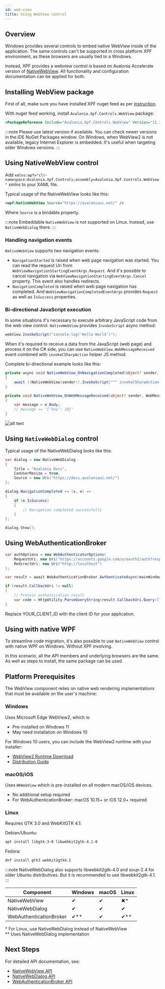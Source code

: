 ```yaml
---
id: web-view
title: Using WebView control
---
```


## Overview

Windows provides several controls to embed native WebView inside of the application.
The same controls can't be supported in cross platform XPF environment, as these browsers are usually tied to a Windows.

Instead, XPF provides a webview control is based on Avalonia Accelerate version of [NativeWebView](https://docs.avaloniaui.net/accelerate/components/webview/nativewebview).
All functionality and configuration documentation can be applied for both.

## Installing WebView package

First of all, make sure you have installed XPF nuget feed as per [instruction](../build-feeds.md).

With nuget feed working, install `Avalonia.Xpf.Controls.WebView` package:
```xml
<PackageReference Include="Avalonia.Xpf.Controls.WebView" Version="11.3.9" />
```

:::note
Please use latest version if available. You can check newer versions in the IDE NuGet Packages window.
On Windows, when WebView2 is not available, legacy Internet Explorer is embedded. It's useful when targeting older Windows versions.
:::

## Using NativeWebView control

Add `xmlns:wpf="clr-namespace:Avalonia.Xpf.Controls;assembly=Avalonia.Xpf.Controls.WebView"` xmlns to your XAML file.

Typical usage of the NativeWebView looks like this:
```xml
<wpf:NativeWebView Source="https://avaloniaui.net/" />
```

Where `Source` is a bindable property.

:::note
Embeddable `NativeWebView` is not supported on Linux.
Instead, use `NativeWebDialog` there.
:::


### Handling navigation events

`NativeWebView` supports two navigation events:
- `NavigationStarted` is raised when web page navigation was started. You can read the request Uri from `WebViewNavigationStartingEventArgs.Request`. And it's possible to cancel navigation via `WebViewNavigationStartingEventArgs.Cancel` property. This event also handles redirects.
- `NavigationCompleted` is raised when web page navigation has completed. And `WebViewNavigationCompletedEventArgs` provides `Request` as well as `IsSuccess` properties.

### Bi-directional JavaScript execution

In some situations it's necessary to execute arbitrary JavaScript code from the web view control.
`NativeWebView` provides `InvokeScript` async method:
```csharp
webView.InvokeScript("console.log('Hello World')");
```

When it's required to receive a data from the JavaScript (web page) and process it on the C# side, you can use `NativeWebView.WebMessageReceived` event combined with `invokeCSharpAction` helper JS method.

Complete bi-directional example looks like this:
```csharp
private async void NativeWebView_OnNavigationCompleted(object? sender, WebViewNavigationCompletedEventArgs e)
{
    await ((NativeWebView)sender!).InvokeScript(""" invokeCSharpAction("{'key': 10}") """);
}

private void NativeWebView_OnWebMessageReceived(object? sender, WebMessageReceivedEventArgs e)
{
    var message = e.Body;
    // message == "{'key': 10}"
}
```

![alt text](../../static/img/webview.png)

## Using `NativeWebDialog` control

Typical usage of the NativeWebDialog looks like this:
```c#
var dialog = new NativeWebDialog
{
    Title = "Avalonia Docs",
    CanUserResize = true,
    Source = new Uri("https://docs.avaloniaui.net/")
};

dialog.NavigationCompleted += (s, e) => 
{
    if (e.IsSuccess)
    {
        // Navigation completed successfully
    }
};

dialog.Show();
```

## Using WebAuthenticationBroker

```csharp
var authOptions = new WebAuthenticatorOptions(
    RequestUri: new Uri("https://accounts.google.com/o/oauth2/auth?response_type=code&client_id=YOUR_CLIENT_ID&redirect_uri=http://localhost&scope=openid"),
    RedirectUri: new Uri("http://localhost")
);

var result = await WebAuthenticationBroker.AuthenticateAsync(mainWindow, authOptions);

if (result.CallbackUri != null)
{
    // Process authentication result
    var code = HttpUtility.ParseQueryString(result.CallbackUri.Query)["code"];
}
```

Replace YOUR_CLIENT_ID with the client ID for your application.

## Using with native WPF

To streamline code migration, it's also possible to use `NativeWebView` control with native WPF on Windows. Without XPF involving.

In this scenario, all the API members and underlying browsers are the same. As well as steps to install, the same package can be used.

## Platform Prerequisites

The WebView component relies on native web rendering implementations that must be available on the user's machine:

### Windows

Uses Microsoft Edge WebView2, which is:

- Pre-installed on Windows 11
- May need installation on Windows 10

For Windows 10 users, you can include the WebView2 runtime with your installer:

- [WebView2 Runtime Download](https://developer.microsoft.com/en-us/microsoft-edge/webview2?form=MA13LH#download)
- [Distribution Guide](https://learn.microsoft.com/en-us/microsoft-edge/webview2/concepts/distribution?tabs=dotnetcsharp)

### macOS/iOS

Uses `WKWebView` which is pre-installed on all modern macOS/iOS devices.

- No additional setup required
- For WebAuthenticationBroker: macOS 10.15+ or iOS 12.0+ required

### Linux

Requires GTK 3.0 and WebKitGTK 4.1:

Debian/Ubuntu:

```bash
apt install libgtk-3-0 libwebkit2gtk-4.1-0
```

Fedora:

```bash
dnf install gtk3 webkit2gtk4.1
```

:::note
NativeWebDialog also supports libwebkit2gtk-4.0 and soup-2.4 for older Ubuntu distributives. But it is recommended to use libwebkit2gtk-4.1.
:::

| Component | Windows | macOS | Linux |
|-----------|---------|-------|-------|
| NativeWebView | ✔ | ✔ | ✖* |
| NativeWebDialog | ✔ | ✔ | ✔ |
| WebAuthenticationBroker | ✔** | ✔ | ✔** |

\* For Linux, use NativeWebDialog instead of NativeWebView  
\** Uses NativeWebDialog implementation

## Next Steps

For detailed API documentation, see:

- [NativeWebView API](/accelerate/components/webview/nativewebview.md)
- [NativeWebDialog API](/accelerate/components/webview/nativewebdialog.md)
- [WebAuthenticationBroker API](/accelerate/components/webview/webauthenticationbroker.md)
